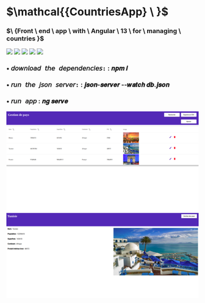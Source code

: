 # $\mathcal{{CountriesApp} \ \}$
### $\ \{Front \ end \ app \ with \ Angular \ 13 \ for \ managing \ countries }$ 
![](https://img.shields.io/badge/Angular_13-blueviolet?style=for-the-badge)
![](https://img.shields.io/badge/Json_Server-blueviolet?style=for-the-badge)
![](https://img.shields.io/badge/Conventional_commit-blueviolet?style=for-the-badge)
![](https://img.shields.io/badge/Lazy_loading-blueviolet?style=for-the-badge)
![](https://img.shields.io/badge/Scalable_Architecture-blueviolet?style=for-the-badge)


### • <kbd>𝘥𝘰𝘸𝘯𝘭𝘰𝘢𝘥 𝘵𝘩𝘦 𝘥𝘦𝘱𝘦𝘯𝘥𝘦𝘯𝘤𝘪𝘦𝘴:</kbd>  : 𝒏𝒑𝒎 𝒊
### • <kbd>𝘳𝘶𝘯 𝘵𝘩𝘦 𝘫𝘴𝘰𝘯 𝘴𝘦𝘳𝘷𝘦𝘳:</kbd>  : 𝒋𝒔𝒐𝒏-𝒔𝒆𝒓𝒗𝒆𝒓 --𝒘𝒂𝒕𝒄𝒉 𝒅𝒃.𝒋𝒔𝒐𝒏
### • <kbd>𝘳𝘶𝘯 𝘢𝘱𝘱</kbd>  : 𝒏𝒈 𝒔𝒆𝒓𝒗𝒆 

    
![screen one](./demo/screen-one.png)
![screen two](./demo/screen-two.png)

